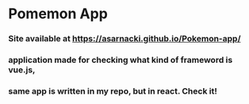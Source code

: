 # Pomemon App

### Site available at https://asarnacki.github.io/Pokemon-app/ 

### application made for checking what kind of frameword is vue.js, 
### same app is written in my repo, but in react. Check it!
